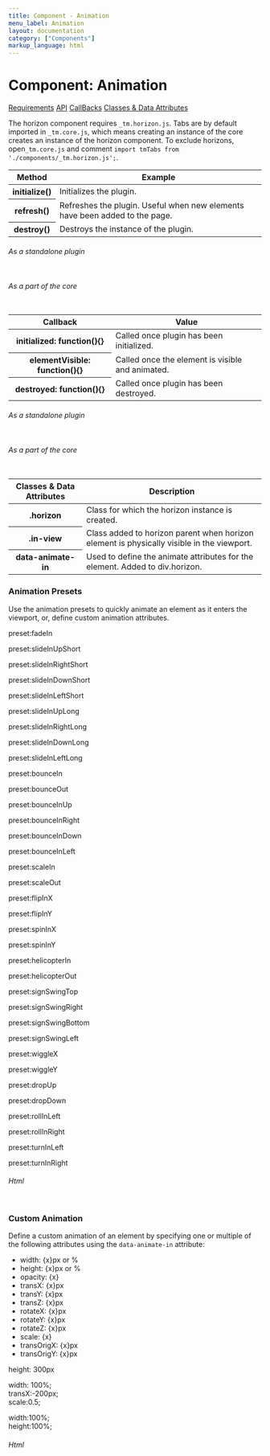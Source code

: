 ```yaml
---
title: Component - Animation
menu_label: Animation
layout: documentation
category: ["Components"]
markup_language: html
---
```


<div class="section-block">
  <div class="row pt-40 pt-md-40">
    <!-- Content Inner -->
    <div class="col w-9/12 w-md-full order-2 content-inner">
      <h1 class="font-light">Component: Animation</h1>
      <div class="tabs rounded">
        <div class="tab-nav button-nav left">
          <a href="#tabs-1-pane-1" class="button border-b border-2 active bg-transparent bg-hover-transparent border-grey-lightest border-hover-grey-lightest color-grey-dark color-hover-grey-darkest border-active-primary color-active-primary">Requirements</a>
          <a href="#tabs-1-pane-2" class="button border-b border-2 bg-transparent bg-hover-transparent border-grey-lightest border-hover-grey-lightest color-grey-dark color-hover-grey-darkest border-active-primary color-active-primary">API</a>
          <a href="#tabs-1-pane-3" class="button border-b border-2 bg-transparent bg-hover-transparent border-grey-lightest border-hover-grey-lightest color-grey-dark color-hover-grey-darkest border-active-primary color-active-primary">CallBacks</a>
          <a href="#tabs-1-pane-4" class="button border-b border-2 bg-transparent bg-hover-transparent border-grey-lightest border-hover-grey-lightest color-grey-dark color-hover-grey-darkest border-active-primary color-active-primary">Classes &amp; Data Attributes</a>
        </div>
        <div class="tab-panes px-0 rounded rounded-sm-b border-transparent">
          <div id="tabs-1-pane-1" class="active animate-in">
            <div class="tab-content">
              <p class="mb-0">The horizon component requires <code class="color-indigo font-bold">_tm.horizon.js</code>. Tabs are by default imported in <code class="color-indigo font-bold">_tm.core.js</code>, which means creating an instance of the core creates an instance of the horizon component. To exclude horizons, open<code class="color-indigo font-bold">_tm.core.js</code> and comment <code class="color-indigo font-bold">import tmTabs from './components/_tm.horizon.js';</code>.</p>
            </div>
          </div>
          <div id="tabs-1-pane-2">
            <div class="tab-content">
              <!-- Classes -->
              <div class="table-scrollable">
                <table class="table size-md mb-0 rounded bg-white">
                  <thead>
                    <tr>
                      <th> Method </th>
                      <th> Example </th>
                    </tr>
                  </thead>
                  <tbody class="font-mono">
                    <tr>
                      <th class="color-indigo">initialize()</th>
                      <td> Initializes the plugin. </td>
                    </tr>
                    <tr>
                      <th class="color-indigo">refresh()</th>
                      <td> Refreshes the plugin. Useful when new elements have been added to the page. </td>
                    </tr>
                    <tr>
                      <th class="color-indigo">destroy()</th>
                      <td> Destroys the instance of the plugin. </td>
                    </tr>
                  </tbody>
                </table>
              </div>
              <!-- Classes End -->
              <!-- code -->
              <h6 class="uppercase">As a standalone plugin</h6>
              <div class="rounded p-20 overflow-y-scroll mb-0 bg-gradient-grey-ultralight border-l border-4 border-solid border-indigo">
                <pre class="m-0 language-js"><code class="inline-block scrolling-touch"><!--let horizon = new tmHorizon('.horizon');
horizon.method();
--></code></pre>
              </div>
              <!-- code -->
              <!-- code -->
              <h6 class="uppercase">As a part of the core</h6>
              <div class="rounded p-20 overflow-y-scroll mb-0 bg-gradient-grey-ultralight border-l border-4 border-solid border-indigo">
                <pre class="m-0 language-js"><code class="inline-block scrolling-touch"><!--timber.horizon.method();
--></code></pre>
              </div>
              <!-- code -->
            </div>
          </div>
          <div id="tabs-1-pane-3">
            <div class="tab-content">
              <!-- Classes -->
              <div class="table-scrollable">
                <table class="table size-md mb-0 rounded bg-white">
                  <thead>
                    <tr>
                      <th> Callback </th>
                      <th> Value </th>
                    </tr>
                  </thead>
                  <tbody class="font-mono">
                    <tr>
                      <th class="color-indigo">initialized: function(){}</th>
                      <td> Called once plugin has been initialized. </td>
                    </tr>
                    <tr>
                      <th class="color-indigo">elementVisible: function(){}</th>
                      <td> Called once the element is visible and animated. </td>
                    </tr>
                    <tr>
                      <th class="color-indigo">destroyed: function(){}</th>
                      <td> Called once plugin has been destroyed. </td>
                    </tr>
                  </tbody>
                </table>
              </div>
              <!-- Classes End -->
              <!-- code -->
              <h6 class="uppercase">As a standalone plugin</h6>
              <div class="rounded p-20 overflow-y-scroll mb-0 bg-gradient-grey-ultralight border-l border-4 border-solid border-indigo">
                <pre class="m-0 language-js"><code class="inline-block scrolling-touch"><!--let horizon = new tmHorizon('.horizon',{
	callback:function(){}
});
--></code></pre>
              </div>
              <!-- code -->
              <!-- code -->
              <h6 class="uppercase">As a part of the core</h6>
              <div class="rounded p-20 overflow-y-scroll mb-0 bg-gradient-grey-ultralight border-l border-4 border-solid border-indigo">
                <pre class="m-0 language-js"><code class="inline-block scrolling-touch"><!--timber.module.horizon.settings.callback = function(){};
--></code></pre>
              </div>
              <!-- code -->
            </div>
          </div>
          <div id="tabs-1-pane-4">
            <div class="tab-content">
              <!-- Classes -->
              <div class="table-scrollable">
                <table class="table size-md mb-0 rounded bg-white">
                  <thead>
                    <tr>
                      <th> Classes &amp; Data Attributes </th>
                      <th> Description </th>
                    </tr>
                  </thead>
                  <tbody class="font-mono">
                    <tr>
                      <th class="color-indigo">.horizon</th>
                      <td> Class for which the horizon instance is created. </td>
                    </tr>
                    <tr>
                      <th class="color-indigo">.in-view</th>
                      <td> Class added to horizon parent when horizon element is physically visible in the viewport. </td>
                    </tr>
                    <tr>
                      <th class="color-indigo">data-animate-in</th>
                      <td> Used to define the animate attributes for the element. Added to div.horizon. </td>
                    </tr>
                  </tbody>
                </table>
              </div>
              <!-- Classes End -->
            </div>
          </div>
        </div>
      </div>
      <!-- Demo Block -->
      <div class="demo-block mt-80">
        <h3 class="font-light">Animation Presets</h3>
        <p>Use the animation presets to quickly animate an element as it enters the viewport, or, define custom animation attributes.</p>
        <div class="row">
          <div class="col w-4/12 center">
            <div class="card h-200 flex items-center rounded bg-grey-dark color-white horizon" data-animate-in="preset:fadeIn;duration:500ms;delay:200ms;" data-threshold="1">
              <div class="mx-auto">
                <p>preset:fadeIn</p>
              </div>
            </div>
          </div>
          <div class="col w-4/12 center">
            <div class="card h-200 flex items-center rounded bg-grey-darkest color-white horizon" data-animate-in="preset:slideInUpShort;duration:500ms;delay:200ms;" data-threshold="1">
              <div class="mx-auto">
                <p>preset:slideInUpShort</p>
              </div>
            </div>
          </div>
          <div class="col w-4/12 center">
            <div class="card h-200 flex items-center rounded bg-grey-dark color-white horizon" data-animate-in="preset:slideInRightShort;duration:500ms;delay:200ms;" data-threshold="1">
              <div class="mx-auto">
                <p>preset:slideInRightShort</p>
              </div>
            </div>
          </div>
        </div>
        <div class="row">
          <div class="col w-4/12 center">
            <div class="card h-200 flex items-center rounded bg-grey-darkest color-white horizon" data-animate-in="preset:slideInDownShort;duration:500ms;delay:200ms;" data-threshold="1">
              <div class="mx-auto">
                <p>preset:slideInDownShort</p>
              </div>
            </div>
          </div>
          <div class="col w-4/12 center">
            <div class="card h-200 flex items-center rounded bg-grey-dark color-white horizon" data-animate-in="preset:slideInLeftShort;duration:500ms;delay:200ms;" data-threshold="1">
              <div class="mx-auto">
                <p>preset:slideInLeftShort</p>
              </div>
            </div>
          </div>
          <div class="col w-4/12 center">
            <div class="card h-200 flex items-center rounded bg-grey-darkest color-white horizon" data-animate-in="preset:slideInUpLong;duration:500ms;delay:200ms;" data-threshold="1">
              <div class="mx-auto">
                <p>preset:slideInUpLong</p>
              </div>
            </div>
          </div>
        </div>
        <div class="row">
          <div class="col w-4/12 center">
            <div class="card h-200 flex items-center rounded bg-grey-dark color-white horizon" data-animate-in="preset:slideInRightLong;duration:500ms;delay:200ms;" data-threshold="1">
              <div class="mx-auto">
                <p>preset:slideInRightLong</p>
              </div>
            </div>
          </div>
          <div class="col w-4/12 center">
            <div class="card h-200 flex items-center rounded bg-grey-darkest color-white horizon" data-animate-in="preset:slideInDownLong;duration:500ms;delay:200ms;" data-threshold="1">
              <div class="mx-auto">
                <p>preset:slideInDownLong</p>
              </div>
            </div>
          </div>
          <div class="col w-4/12 center">
            <div class="card h-200 flex items-center rounded bg-grey-dark color-white horizon" data-animate-in="preset:slideInLeftLong;duration:500ms;delay:200ms;" data-threshold="1">
              <div class="mx-auto">
                <p>preset:slideInLeftLong</p>
              </div>
            </div>
          </div>
        </div>
        <div class="row">
          <div class="col w-4/12 center">
            <div class="card h-200 flex items-center rounded bg-grey-darkest color-white horizon" data-animate-in="preset:bounceIn;duration:500ms;delay:200ms;" data-threshold="1">
              <div class="mx-auto">
                <p>preset:bounceIn</p>
              </div>
            </div>
          </div>
          <div class="col w-4/12 center">
            <div class="card h-200 flex items-center rounded bg-grey-dark color-white horizon" data-animate-in="preset:bounceOut;duration:500ms;delay:200ms;" data-threshold="1">
              <div class="mx-auto">
                <p>preset:bounceOut</p>
              </div>
            </div>
          </div>
          <div class="col w-4/12 center">
            <div class="card h-200 flex items-center rounded bg-grey-darkest color-white horizon" data-animate-in="preset:bounceInUp;duration:500ms;delay:200ms;" data-threshold="1">
              <div class="mx-auto">
                <p>preset:bounceInUp</p>
              </div>
            </div>
          </div>
        </div>
        <div class="row">
          <div class="col w-4/12 center">
            <div class="card h-200 flex items-center rounded bg-grey-dark color-white horizon" data-animate-in="preset:bounceInRight;duration:500ms;delay:200ms;" data-threshold="1">
              <div class="mx-auto">
                <p>preset:bounceInRight</p>
              </div>
            </div>
          </div>
          <div class="col w-4/12 center">
            <div class="card h-200 flex items-center rounded bg-grey-darkest color-white horizon" data-animate-in="preset:bounceInDown;duration:500ms;delay:200ms;" data-threshold="1">
              <div class="mx-auto">
                <p>preset:bounceInDown</p>
              </div>
            </div>
          </div>
          <div class="col w-4/12 center">
            <div class="card h-200 flex items-center rounded bg-grey-dark color-white horizon" data-animate-in="preset:bounceInLeft;duration:500ms;delay:200ms;" data-threshold="1">
              <div class="mx-auto">
                <p>preset:bounceInLeft</p>
              </div>
            </div>
          </div>
        </div>
        <div class="row">
          <div class="col w-4/12 center">
            <div class="card h-200 flex items-center rounded bg-grey-darkest color-white horizon" data-animate-in="preset:scaleIn;duration:500ms;delay:200ms;" data-threshold="1">
              <div class="mx-auto">
                <p>preset:scaleIn</p>
              </div>
            </div>
          </div>
          <div class="col w-4/12 center">
            <div class="card h-200 flex items-center rounded bg-grey-dark color-white horizon" data-animate-in="preset:scaleOut;duration:500ms;delay:200ms;" data-threshold="1">
              <div class="mx-auto">
                <p>preset:scaleOut</p>
              </div>
            </div>
          </div>
          <div class="col w-4/12 center">
            <div class="card h-200 flex items-center rounded bg-grey-darkest color-white horizon" data-animate-in="preset:flipInX;duration:500ms;delay:200ms;" data-threshold="1">
              <div class="mx-auto">
                <p>preset:flipInX</p>
              </div>
            </div>
          </div>
        </div>
        <div class="row">
          <div class="col w-4/12 center">
            <div class="card h-200 flex items-center rounded bg-grey-dark color-white horizon" data-animate-in="preset:flipInY;duration:500ms;delay:200ms;" data-threshold="1">
              <div class="mx-auto">
                <p>preset:flipInY</p>
              </div>
            </div>
          </div>
          <div class="col w-4/12 center">
            <div class="card h-200 flex items-center rounded bg-grey-darkest color-white horizon" data-animate-in="preset:spinInX;duration:500ms;delay:200ms;" data-threshold="1">
              <div class="mx-auto">
                <p>preset:spinInX</p>
              </div>
            </div>
          </div>
          <div class="col w-4/12 center">
            <div class="card h-200 flex items-center rounded bg-grey-dark color-white horizon" data-animate-in="preset:spinInY;duration:500ms;delay:200ms;" data-threshold="1">
              <div class="mx-auto">
                <p>preset:spinInY</p>
              </div>
            </div>
          </div>
        </div>
        <div class="row">
          <div class="col w-4/12 center">
            <div class="card h-200 flex items-center rounded bg-grey-darkest color-white horizon" data-animate-in="preset:helicopterIn;duration:500ms;delay:200ms;" data-threshold="1">
              <div class="mx-auto">
                <p>preset:helicopterIn</p>
              </div>
            </div>
          </div>
          <div class="col w-4/12 center">
            <div class="card h-200 flex items-center rounded bg-grey-dark color-white horizon" data-animate-in="preset:helicopterOut;duration:500ms;delay:200ms;" data-threshold="1">
              <div class="mx-auto">
                <p>preset:helicopterOut</p>
              </div>
            </div>
          </div>
          <div class="col w-4/12 center">
            <div class="card h-200 flex items-center rounded bg-grey-darkest color-white horizon" data-animate-in="preset:signSwingTop;duration:500ms;delay:200ms;" data-threshold="1">
              <div class="mx-auto">
                <p>preset:signSwingTop</p>
              </div>
            </div>
          </div>
        </div>
        <div class="row">
          <div class="col w-4/12 center">
            <div class="card h-200 flex items-center rounded bg-grey-dark color-white horizon" data-animate-in="preset:signSwingRight;duration:500ms;delay:200ms;" data-threshold="1">
              <div class="mx-auto">
                <p>preset:signSwingRight</p>
              </div>
            </div>
          </div>
          <div class="col w-4/12 center">
            <div class="card h-200 flex items-center rounded bg-grey-darkest color-white horizon" data-animate-in="preset:signSwingBottom;duration:500ms;delay:200ms;" data-threshold="1">
              <div class="mx-auto">
                <p>preset:signSwingBottom</p>
              </div>
            </div>
          </div>
          <div class="col w-4/12 center">
            <div class="card h-200 flex items-center rounded bg-grey-dark color-white horizon" data-animate-in="preset:signSwingLeft;duration:500ms;delay:200ms;" data-threshold="1">
              <div class="mx-auto">
                <p>preset:signSwingLeft</p>
              </div>
            </div>
          </div>
        </div>
        <div class="row">
          <div class="col w-4/12 center">
            <div class="card h-200 flex items-center rounded bg-grey-darkest color-white horizon" data-animate-in="preset:wiggleX;duration:500ms;delay:200ms;" data-threshold="1">
              <div class="mx-auto">
                <p>preset:wiggleX</p>
              </div>
            </div>
          </div>
          <div class="col w-4/12 center">
            <div class="card h-200 flex items-center rounded bg-grey-dark color-white horizon" data-animate-in="preset:wiggleY;duration:500ms;delay:200ms;" data-threshold="1">
              <div class="mx-auto">
                <p>preset:wiggleY</p>
              </div>
            </div>
          </div>
          <div class="col w-4/12 center">
            <div class="card h-200 flex items-center rounded bg-grey-darkest color-white horizon" data-animate-in="preset:dropUp;duration:500ms;delay:200ms;" data-threshold="1">
              <div class="mx-auto">
                <p>preset:dropUp</p>
              </div>
            </div>
          </div>
        </div>
        <div class="row">
          <div class="col w-4/12 center">
            <div class="card h-200 flex items-center rounded bg-grey-dark color-white horizon" data-animate-in="preset:dropDown;duration:500ms;delay:200ms;" data-threshold="1">
              <div class="mx-auto">
                <p>preset:dropDown</p>
              </div>
            </div>
          </div>
          <div class="col w-4/12 center">
            <div class="card h-200 flex items-center rounded bg-grey-darkest color-white horizon" data-animate-in="preset:rollInLeft;duration:500ms;delay:200ms;" data-threshold="1">
              <div class="mx-auto">
                <p>preset:rollInLeft</p>
              </div>
            </div>
          </div>
          <div class="col w-4/12 center">
            <div class="card h-200 flex items-center rounded bg-grey-dark color-white horizon" data-animate-in="preset:rollInRight;duration:500ms;delay:200ms;" data-threshold="1">
              <div class="mx-auto">
                <p>preset:rollInRight</p>
              </div>
            </div>
          </div>
        </div>
        <div class="row">
          <div class="col w-4/12 center">
            <div class="card h-200 flex items-center rounded bg-grey-darkest color-white horizon" data-animate-in="preset:turnInLeft;duration:500ms;delay:200ms;" data-threshold="1">
              <div class="mx-auto">
                <p>preset:turnInLeft</p>
              </div>
            </div>
          </div>
          <div class="col w-4/12 center">
            <div class="card h-200 flex items-center rounded bg-grey-dark color-white horizon" data-animate-in="preset:turnInRight;duration:500ms;delay:200ms;" data-threshold="1">
              <div class="mx-auto">
                <p>preset:turnInRight</p>
              </div>
            </div>
          </div>
        </div>
      </div>
      <!-- Demo Block End -->
      <!-- code -->
      <h6 class="uppercase">Html</h6>
      <div class="rounded p-20 overflow-y-scroll mb-0 bg-gradient-grey-ultralight border-l border-4 border-solid border-indigo">
        <pre class="m-0 language-html"><code class="inline-block scrolling-touch"><!--<div class="card h-200 flex items-center rounded bg-grey-dark color-white horizon" data-animate-in="preset:fadeIn;duration:500ms;delay:200ms;" data-threshold="1">
	<div class="mx-auto">
		<p>preset:fadeIn</p>
	</div>
</div>
--></code></pre>
      </div>
      <!-- code -->
      <!-- Demo Block -->
      <div class="demo-block mt-80">
        <h3 class="font-light">Custom Animation</h3>
        <p>Define a custom animation of an element by specifying one or multiple of the following attributes using the <code class="color-indigo font-bold">data-animate-in</code> attribute:</p>
        <ul>
          <li>width: {x}px or %</li>
          <li>height: {x}px or %</li>
          <li>opacity: {x}</li>
          <li>transX: {x}px</li>
          <li>transY: {x}px</li>
          <li>transZ: {x}px</li>
          <li>rotateX: {x}px</li>
          <li>rotateY: {x}px</li>
          <li>rotateZ: {x}px</li>
          <li>scale: {x}</li>
          <li>transOrigX: {x}px</li>
          <li>transOrigY: {x}px</li>
        </ul>
        <div class="p-30 rounded bg-grey-ultralight">
          <div class="row">
            <div class="col w-4/12 center">
              <div class="card rounded size-xl shadow bg-grey-darkest color-white horizon" data-animate-in="height:300px;duration:500ms;delay:200ms;" data-threshold="0">
                <div class="mx-auto">
                  <p>height: 300px</p>
                </div>
              </div>
            </div>
            <div class="col w-4/12 center">
              <div class="card rounded size-xl shadow bg-grey-dark color-white horizon" data-animate-in="transY:-100px;scale:0.5;width:100%;duration:500ms;delay:200ms;easing:easeInOutQuint;" data-threshold="1">
                <div class="mx-auto">
                  <p>width: 100%;<br>transX:-200px;<br>scale:0.5;</p>
                </div>
              </div>
            </div>
            <div class="col w-4/12 center">
              <div class="card rounded size-xl shadow bg-grey-dark color-white horizon" data-animate-in="width:100%;height:100%;duration:500ms;delay:200ms;" data-threshold="1">
                <div class="mx-auto">
                  <p>width:100%;<br>height:100%;</p>
                </div>
              </div>
            </div>
          </div>
        </div>
      </div>
      <!-- Demo Block End -->
      <!-- code -->
      <h6 class="uppercase">Html</h6>
      <div class="rounded p-20 overflow-y-scroll mb-0 bg-gradient-grey-ultralight border-l border-4 border-solid border-indigo">
        <pre class="m-0 language-html"><code class="inline-block scrolling-touch"><!--<div class="card rounded size-xl shadow bg-grey-darkest color-white horizon" data-animate-in="height:300px;duration:500ms;delay:200ms;" data-threshold="1">
	<div class="mx-auto">
		<p>height: 300px</p>
	</div>
</div>
--></code></pre>
      </div>
      <!-- code -->
    </div>
    <!-- Content Inner End -->
  </div>
</div>
